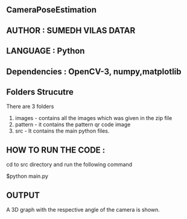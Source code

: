 CameraPoseEstimation
--------------------

AUTHOR : SUMEDH VILAS DATAR
------

LANGUAGE : Python
--------

Dependencies : OpenCV-3, numpy,matplotlib
------------

Folders Strucutre
-----------------

There are 3 folders

1. images - contains all the images which was given in the zip file
2. pattern - it contains the pattern qr code image
3. src - It contains the main python files.

HOW TO RUN THE CODE :
-------------------

cd to src directory and run the following command

$python main.py

OUTPUT
------

A 3D graph with the respective angle of the camera is shown.